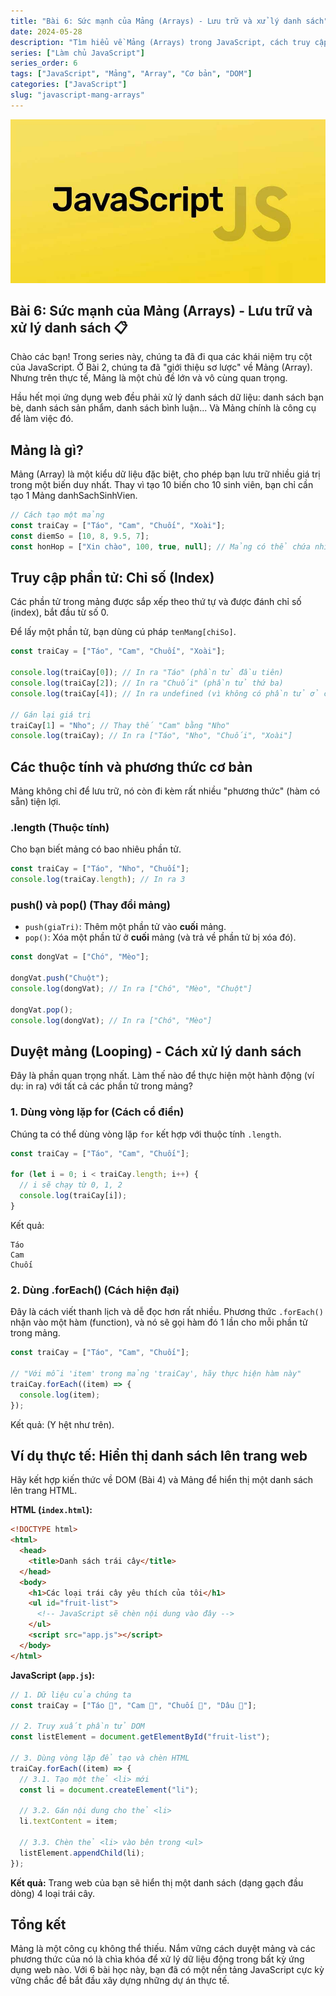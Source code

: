 ```yaml
---
title: "Bài 6: Sức mạnh của Mảng (Arrays) - Lưu trữ và xử lý danh sách"
date: 2024-05-28
description: "Tìm hiểu về Mảng (Arrays) trong JavaScript, cách truy cập phần tử, các phương thức cơ bản như push, pop, và các cách duyệt mảng như for và forEach."
series: ["Làm chủ JavaScript"]
series_order: 6
tags: ["JavaScript", "Mảng", "Array", "Cơ bản", "DOM"]
categories: ["JavaScript"]
slug: "javascript-mang-arrays"
---
```


![Javascript logo](javascript.png)

## Bài 6: Sức mạnh của Mảng (Arrays) - Lưu trữ và xử lý danh sách 📋

Chào các bạn! Trong series này, chúng ta đã đi qua các khái niệm trụ cột của JavaScript. Ở Bài 2, chúng ta đã "giới thiệu sơ lược" về Mảng (Array). Nhưng trên thực tế, Mảng là một chủ đề lớn và vô cùng quan trọng.

Hầu hết mọi ứng dụng web đều phải xử lý danh sách dữ liệu: danh sách bạn bè, danh sách sản phẩm, danh sách bình luận... Và Mảng chính là công cụ để làm việc đó.

## Mảng là gì?

Mảng (Array) là một kiểu dữ liệu đặc biệt, cho phép bạn lưu trữ nhiều giá trị trong một biến duy nhất. Thay vì tạo 10 biến cho 10 sinh viên, bạn chỉ cần tạo 1 Mảng danhSachSinhVien.

```javascript
// Cách tạo một mảng
const traiCay = ["Táo", "Cam", "Chuối", "Xoài"];
const diemSo = [10, 8, 9.5, 7];
const honHop = ["Xin chào", 100, true, null]; // Mảng có thể chứa nhiều kiểu dữ liệu
```

## Truy cập phần tử: Chỉ số (Index)

Các phần tử trong mảng được sắp xếp theo thứ tự và được đánh chỉ số (index), bắt đầu từ số 0.

Để lấy một phần tử, bạn dùng cú pháp `tenMang[chiSo]`.

```javascript
const traiCay = ["Táo", "Cam", "Chuối", "Xoài"];

console.log(traiCay[0]); // In ra "Táo" (phần tử đầu tiên)
console.log(traiCay[2]); // In ra "Chuối" (phần tử thứ ba)
console.log(traiCay[4]); // In ra undefined (vì không có phần tử ở chỉ số 4)

// Gán lại giá trị
traiCay[1] = "Nho"; // Thay thế "Cam" bằng "Nho"
console.log(traiCay); // In ra ["Táo", "Nho", "Chuối", "Xoài"]
```

## Các thuộc tính và phương thức cơ bản

Mảng không chỉ để lưu trữ, nó còn đi kèm rất nhiều "phương thức" (hàm có sẵn) tiện lợi.

### .length (Thuộc tính)

Cho bạn biết mảng có bao nhiêu phần tử.

```javascript
const traiCay = ["Táo", "Nho", "Chuối"];
console.log(traiCay.length); // In ra 3
```

### push() và pop() (Thay đổi mảng)

- `push(giaTri)`: Thêm một phần tử vào **cuối** mảng.
- `pop()`: Xóa một phần tử ở **cuối** mảng (và trả về phần tử bị xóa đó).

```javascript
const dongVat = ["Chó", "Mèo"];

dongVat.push("Chuột");
console.log(dongVat); // In ra ["Chó", "Mèo", "Chuột"]

dongVat.pop();
console.log(dongVat); // In ra ["Chó", "Mèo"]
```

## Duyệt mảng (Looping) - Cách xử lý danh sách

Đây là phần quan trọng nhất. Làm thế nào để thực hiện một hành động (ví dụ: in ra) với tất cả các phần tử trong mảng?

### 1. Dùng vòng lặp for (Cách cổ điển)

Chúng ta có thể dùng vòng lặp `for` kết hợp với thuộc tính `.length`.

```javascript
const traiCay = ["Táo", "Cam", "Chuối"];

for (let i = 0; i < traiCay.length; i++) {
  // i sẽ chạy từ 0, 1, 2
  console.log(traiCay[i]);
}
```

Kết quả:

```plaintext
Táo
Cam
Chuối
```

### 2. Dùng .forEach() (Cách hiện đại)

Đây là cách viết thanh lịch và dễ đọc hơn rất nhiều. Phương thức `.forEach()` nhận vào một hàm (function), và nó sẽ gọi hàm đó 1 lần cho mỗi phần tử trong mảng.

```javascript
const traiCay = ["Táo", "Cam", "Chuối"];

// "Với mỗi 'item' trong mảng 'traiCay', hãy thực hiện hàm này"
traiCay.forEach((item) => {
  console.log(item);
});
```

Kết quả: (Y hệt như trên).

## Ví dụ thực tế: Hiển thị danh sách lên trang web

Hãy kết hợp kiến thức về DOM (Bài 4) và Mảng để hiển thị một danh sách lên trang HTML.

**HTML (`index.html`):**

```html
<!DOCTYPE html>
<html>
  <head>
    <title>Danh sách trái cây</title>
  </head>
  <body>
    <h1>Các loại trái cây yêu thích của tôi</h1>
    <ul id="fruit-list">
      <!-- JavaScript sẽ chèn nội dung vào đây -->
    </ul>
    <script src="app.js"></script>
  </body>
</html>
```

**JavaScript (`app.js`):**

```javascript
// 1. Dữ liệu của chúng ta
const traiCay = ["Táo 🍎", "Cam 🍊", "Chuối 🍌", "Dâu 🍓"];

// 2. Truy xuất phần tử DOM
const listElement = document.getElementById("fruit-list");

// 3. Dùng vòng lặp để tạo và chèn HTML
traiCay.forEach((item) => {
  // 3.1. Tạo một thẻ <li> mới
  const li = document.createElement("li");

  // 3.2. Gán nội dung cho thẻ <li>
  li.textContent = item;

  // 3.3. Chèn thẻ <li> vào bên trong <ul>
  listElement.appendChild(li);
});
```

**Kết quả:** Trang web của bạn sẽ hiển thị một danh sách (dạng gạch đầu dòng) 4 loại trái cây.

## Tổng kết

Mảng là một công cụ không thể thiếu. Nắm vững cách duyệt mảng và các phương thức của nó là chìa khóa để xử lý dữ liệu động trong bất kỳ ứng dụng web nào. Với 6 bài học này, bạn đã có một nền tảng JavaScript cực kỳ vững chắc để bắt đầu xây dựng những dự án thực tế.
